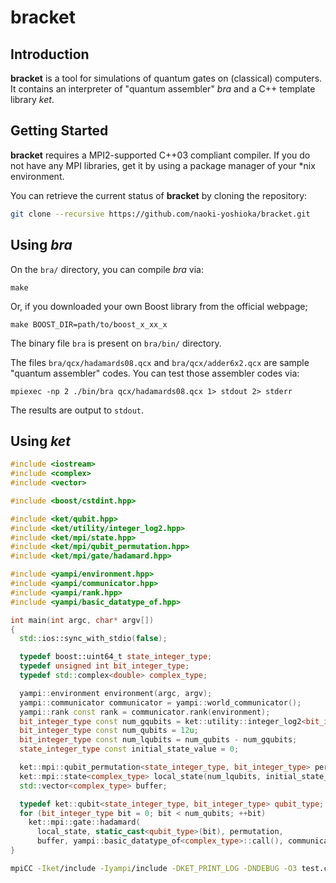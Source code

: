 # bracket

## Introduction

**bracket** is a tool for simulations of quantum gates on (classical) computers.
It contains an interpreter of "quantum assembler" *bra* and a C++ template library *ket*.

## Getting Started

**bracket** requires a MPI2-supported C++03 compliant compiler.
If you do not have any MPI libraries, get it by using a package manager of your \*nix environment.

You can retrieve the current status of **bracket** by cloning the repository:

```bash
git clone --recursive https://github.com/naoki-yoshioka/bracket.git
```

## Using *bra*

On the `bra/` directory, you can compile *bra* via:

```
make
```

Or, if you downloaded your own Boost library from the official webpage;

```
make BOOST_DIR=path/to/boost_x_xx_x
```

The binary file `bra` is present on `bra/bin/` directory.

The files `bra/qcx/hadamards08.qcx` and `bra/qcx/adder6x2.qcx` are sample "quantum assembler" codes.
You can test those assembler codes via:

```
mpiexec -np 2 ./bin/bra qcx/hadamards08.qcx 1> stdout 2> stderr
```

The results are output to `stdout`.

## Using *ket*

```cpp:test.cpp
#include <iostream>
#include <complex>
#include <vector>

#include <boost/cstdint.hpp>

#include <ket/qubit.hpp>
#include <ket/utility/integer_log2.hpp>
#include <ket/mpi/state.hpp>
#include <ket/mpi/qubit_permutation.hpp>
#include <ket/mpi/gate/hadamard.hpp>

#include <yampi/environment.hpp>
#include <yampi/communicator.hpp>
#include <yampi/rank.hpp>
#include <yampi/basic_datatype_of.hpp>

int main(int argc, char* argv[])
{
  std::ios::sync_with_stdio(false);

  typedef boost::uint64_t state_integer_type;
  typedef unsigned int bit_integer_type;
  typedef std::complex<double> complex_type;

  yampi::environment environment(argc, argv);
  yampi::communicator communicator = yampi::world_communicator();
  yampi::rank const rank = communicator.rank(environment);
  bit_integer_type const num_gqubits = ket::utility::integer_log2<bit_integer_type>(communicator.size(environment));
  bit_integer_type const num_qubits = 12u;
  bit_integer_type const num_lqubits = num_qubits - num_gqubits;
  state_integer_type const initial_state_value = 0;

  ket::mpi::qubit_permutation<state_integer_type, bit_integer_type> permutation(num_qubits);
  ket::mpi::state<complex_type> local_state(num_lqubits, initial_state_value, permutation, communicator, environment);
  std::vector<complex_type> buffer;

  typedef ket::qubit<state_integer_type, bit_integer_type> qubit_type;
  for (bit_integer_type bit = 0; bit < num_qubits; ++bit)
    ket::mpi::gate::hadamard(
      local_state, static_cast<qubit_type>(bit), permutation,
      buffer, yampi::basic_datatype_of<complex_type>::call(), communicator, environment);
}
```

```bash
mpiCC -Iket/include -Iyampi/include -DKET_PRINT_LOG -DNDEBUG -O3 test.cpp
```

